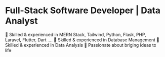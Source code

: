 # Full-Stack Software Developer | Data Analyst
🔹 Skilled & experienced in MERN Stack, Tailwind, Python, Flask, PHP, Laravel, Flutter, Dart ....
🔹 Skilled & experienced in Database Management
🔹 Skilled & experienced in Data Analysis
🔹 Passionate about briging ideas to life
